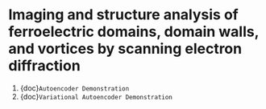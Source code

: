 # Imaging and structure analysis of ferroelectric domains, domain walls, and vortices by scanning electron diffraction 

1. {doc}`Autoencoder Demonstration`
2. {doc}`Variational Autoencoder Demonstration`